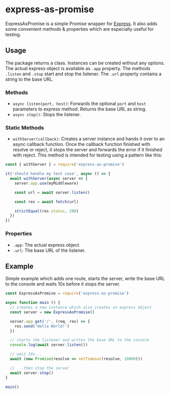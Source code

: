 # express-as-promise

ExpressAsPromise is a simple Promise wrapper for [Express](http://expressjs.com/).
It also adds some convenient methods & properties which are especially useful for testing.

## Usage

The package returns a class.
Instances can be created without any options.
The actual express object is available as `.app` property.
The methods `.listen` and `.stop` start and stop the listener.
The `.url` property contains a string to the base URL.

### Methods

- `async listen(port, host)`: Forwards the optional `port` and `host` parameters to express method.
  Returns the base URL as string.
- `async stop()`: Stops the listener. 

### Static Methods

- `withServer(callback)`: Creates a server instance and hands it over to an async callback function.
  Once the callback function finished with resolve or reject, it stops the server and forwards the error if it finished with reject.
  This method is intended for testing using a pattern like this:

```javascript
const { withServer } = require('express-as-promise')

it('should handle my test case', async () => {
  await withServer(async server => {
    server.app.use(myMiddleware)

    const url = await server.listen()

    const res = await fetch(url)

    strictEqual(res.status, 200)
  })
})
```

### Properties 

- `.app`: The actual express object.
- `.url`: The base URL of the listener.

## Example

Simple example which adds one route, starts the server, write the base URL to the console and waits 10s before it stops the server. 

```javascript
const ExpressAsPromise = require('express-as-promise')

async function main () {
  // creates a new instance which also creates an express object
  const server = new ExpressAsPromise()

  server.app.get('/', (req, res) => {
    res.send('Hello World!')
  })

  // starts the listener and writes the base URL to the console
  console.log(await server.listen())

  // wait 10s...
  await (new Promise(resolve => setTimeout(resolve, 10000)))

  // ...then stop the server
  await server.stop()
}

main()

```
